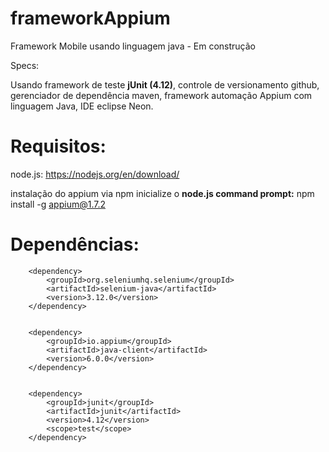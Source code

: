 # frameworkAppium
Framework Mobile usando linguagem java - Em construção

Specs:

Usando framework de teste <b>jUnit (4.12)</b>, controle de versionamento github, gerenciador de dependência maven, framework automação Appium com linguagem Java, IDE eclipse Neon.

<h1>Requisitos:</h1>

node.js: https://nodejs.org/en/download/

instalação do appium via npm inicialize o <b>node.js command prompt:</b> npm install -g appium@1.7.2


<h1>Dependências:</h1>

		<dependency>
			<groupId>org.seleniumhq.selenium</groupId>
			<artifactId>selenium-java</artifactId>
			<version>3.12.0</version>
		</dependency>


		<dependency>
			<groupId>io.appium</groupId>
			<artifactId>java-client</artifactId>
			<version>6.0.0</version>
		</dependency>


		<dependency>
			<groupId>junit</groupId>
			<artifactId>junit</artifactId>
			<version>4.12</version>
			<scope>test</scope>
		</dependency>
